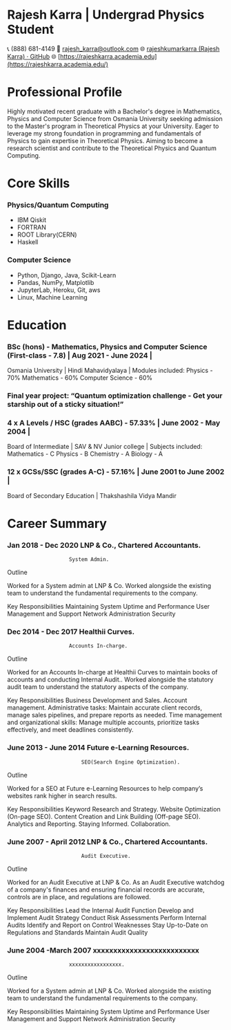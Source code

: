 # Rajesh Karra | Undergrad Physics Student
📞 (888) 681-4149 
📧 [rajesh_karra@outlook.com](rajesh_karra@outlook.com)
🌐 [rajeshkumarkarra (Rajesh Karra) · GitHub](https://github.com/rajeshkumarkarra)
🌐 [https://rajeshkarra.academia.edu](https://rajeshkarra.academia.edu/)


# Professional Profile

Highly motivated recent graduate with a Bachelor's degree in Mathematics, Physics and Computer Science from Osmania University seeking admission to the Master's program in Theoretical Physics at your University. Eager to leverage my strong foundation in programming and fundamentals of Physics  to gain expertise in Theoretical Physics. Aiming to become a research scientist and contribute to the Theoretical Physics and Quantum Computing.

# Core Skills

### Physics/Quantum Computing					
* IBM Qiskit							
* FORTRAN							 
* ROOT Library(CERN)						 
* Haskell
### Computer Science
* Python, Django, Java, Scikit-Learn
* Pandas, NumPy, Matplotlib
* JupyterLab, Heroku, Git, aws
* Linux, Machine Learning 								



# Education

### BSc (hons) - Mathematics, Physics and Computer Science (First-class - 7.8) | Aug 2021 - June 2024 |
Osmania University | Hindi Mahavidyalaya |
Modules included:
Physics - 70%
Mathematics - 60%
Computer Science - 60%

### Final year project: “Quantum optimization challenge - Get your starship out of a sticky situation!”

### 4 x A Levels / HSC  (grades AABC) - 57.33% | June 2002 - May 2004 |
Board of Intermediate | SAV & NV Junior college | 
Subjects included:
Mathematics - C
Physics - B
Chemistry - A
Biology - A

### 12 x GCSs/SSC (grades A-C) - 57.16% | June 2001 to June 2002 |
Board of Secondary Education | Thakshashila Vidya Mandir

# Career Summary


### Jan 2018 - Dec 2020				LNP & Co., Chartered Accountants.
						System Admin.

Outline

Worked for a System admin at LNP & Co. Worked alongside the existing team to understand the fundamental requirements to the company.

Key Responsibilities
Maintaining System Uptime and Performance
User Management and Support
Network Administration
Security

### Dec 2014 - Dec 2017				Healthii Curves.
						Accounts In-charge.

Outline

Worked for an Accounts In-charge at Healthii Curves to maintain books of accounts and conducting Internal Audit.. Worked alongside the statutory audit team to understand the statutory aspects of  the company.

Key Responsibilities
Business Development and Sales.
Account management.
Administrative tasks: Maintain accurate client records, manage sales pipelines, and prepare reports as needed.
Time management and organizational skills: Manage multiple accounts, prioritize tasks effectively, and meet deadlines consistently.


### June  2013 - June 2014				Future e-Learning Resources.
							SEO(Search Engine Optimization).

Outline

Worked for a SEO at Future e-Learning Resources to help company’s websites rank higher in search results.  

Key Responsibilities
Keyword Research and Strategy.
Website Optimization (On-page SEO).
Content Creation and Link Building (Off-page SEO).
Analytics and Reporting.
Staying Informed.
Collaboration.



### June 2007 - April 2012				LNP & Co., Chartered Accountants.
							Audit Executive.

Outline

Worked for an Audit Executive at LNP & Co. As an Audit Executive watchdog of a company's finances and ensuring financial records are accurate, controls are in place, and regulations are followed.  


Key Responsibilities
Lead the Internal Audit Function
Develop and Implement Audit Strategy
Conduct Risk Assessments
Perform Internal Audits
Identify and Report on Control Weaknesses
Stay Up-to-Date on Regulations and Standards
Maintain Audit Quality


### June 2004 -March 2007			xxxxxxxxxxxxxxxxxxxxxxxxxx
						xxxxxxxxxxxxxxxxx.

Outline

Worked for a System admin at LNP & Co. Worked alongside the existing team to understand the fundamental requirements to the company.

Key Responsibilities
Maintaining System Uptime and Performance
User Management and Support
Network Administration
Security


